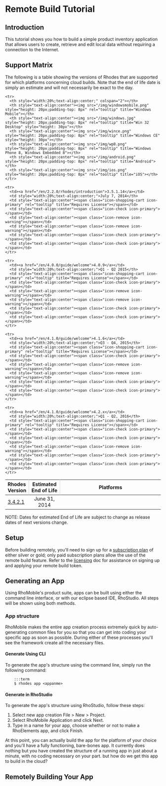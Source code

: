 # Remote Build Tutorial

## Introduction
This tutorial shows you how to build a simple product inventory application that allows users to create, retrieve and edit local data without requiring a connection to the Internet.

## Support Matrix
The following is a table showing the versions of Rhodes that are supported for which platforms concerning cloud builds. Note that the end of life date is simply an estimate and will not necessarily be exact to the day.

<table class="table table-condensed table-striped">
  <thead>
    <tr>
      <th style="width:10%;text-align:left;border-right:thin solid #cccccc">Rhodes Version</th>
      <th style="width:20%;text-align:center;border-right:thin solid #cccccc">Estimated End of Life</th>
      <th colspan="6 "style="text-align:center">Platforms</th>
    </tr>

    <tr>
      <th style="width:20%;text-align:center;" colspan="2"></th>
      <th style="text-align:center"><img src="/img/windowsmobile.png" style="height: 20px;padding-top: 8px" rel="tooltip" title="Windows Mobile"></th>
      <th style="text-align:center"><img src="/img/windows.jpg"       style="height: 20px;padding-top: 8px" rel="tooltip" title="Win 32 Desktop" style="height: 30px"></th>
      <th style="text-align:center"><img src="/img/wince.png"         style="height: 20px;padding-top: 8px" rel="tooltip" title="Windows CE" style="height: 30px"></th>
      <th style="text-align:center"><img src="/img/wp8.png"           style="height: 20px;padding-top: 8px" rel="tooltip" title="Windows Phone 8, Windows Embedded 8"></th>
      <th style="text-align:center"><img src="/img/android.png"       style="height: 20px;padding-top: 8px" rel="tooltip" title="Android"></th>
      <th style="text-align:center"><img src="/img/ios.png"           style="height: 20px;padding-top: 8px" rel="tooltip" title="iOS"></th>
    </tr>
  </thead>

  <tbody>
    <tr>
      <td><a href="/en/2.2.0/rhodes/introduction">3.4.2.1</a></td>
      <td style="width:20%;text-align:center;">June 31, 2014</th>
      <td style="text-align:center"><span class="icon-shopping-cart icon-primary" rel="tooltip" title="Requires License"></span></td>
      <td style="text-align:center"><span class="icon-check icon-primary"></span></td>
      <td style="text-align:center"><span class="icon-remove icon-warning"></span></td>
      <td style="text-align:center"><span class="icon-remove icon-warning"></span></td>
      <td style="text-align:center"><span class="icon-remove icon-warning"></span></td>
      <td style="text-align:center"><span class="icon-remove icon-warning"></span></td>
    </tr>

    <tr>
      <td><a href="/en/2.2.0/rhodes/introduction">3.5.1.14</a></td>
      <td style="width:20%;text-align:center;">July 7, 2014</th>
      <td style="text-align:center"><span class="icon-shopping-cart icon-primary" rel="tooltip" title="Requires License"></span></td>
      <td style="text-align:center"><span class="icon-check icon-primary"></span></td>
      <td style="text-align:center"><span class="icon-remove icon-warning"></span></td>
      <td style="text-align:center"><span class="icon-remove icon-warning"></span></td>
      <td style="text-align:center"><span class="icon-check icon-primary"></span></td>
      <td style="text-align:center"><span class="icon-check icon-primary"></span></td>
    </tr>

    <tr>
      <td><a href="/en/4.0.0/guide/welcome">4.0.9</a></td>
      <td style="width:20%;text-align:center;">Q1 - Q2 2015</th>
      <td style="text-align:center"><span class="icon-shopping-cart icon-primary" rel="tooltip" title="Requires License"></span></td>
      <td style="text-align:center"><span class="icon-check icon-primary"></span></td>
      <td style="text-align:center"><span class="icon-remove icon-warning"></span></td>
      <td style="text-align:center"><span class="icon-remove icon-warning"></span></td>
      <td style="text-align:center"><span class="icon-check icon-primary"></span></td>
      <td style="text-align:center"><span class="icon-check icon-primary"></span></td>
    </tr>

    <tr>
      <td><a href="/en/4.1.0/guide/welcome">4.1.6</a></td>
      <td style="width:20%;text-align:center;">Q3 - Q4, 2015</th>
      <td style="text-align:center"><span class="icon-shopping-cart icon-primary" rel="tooltip" title="Requires License"></span></td>
      <td style="text-align:center"><span class="icon-check icon-primary"></span></td>
      <td style="text-align:center"><span class="icon-remove icon-warning"></span></td>
      <td style="text-align:center"><span class="icon-remove icon-warning"></span></td>
      <td style="text-align:center"><span class="icon-check icon-primary"></span></td>
      <td style="text-align:center"><span class="icon-check icon-primary"></span></td>
    </tr>

    <tr>
      <td><a href="/en/4.1.0/guide/welcome">4.2.x</a></td>
      <td style="width:20%;text-align:center;">Q1 - Q2, 2016</th>
      <td style="text-align:center"><span class="icon-shopping-cart icon-primary" rel="tooltip" title="Requires License"></span></td>
      <td style="text-align:center"><span class="icon-check icon-primary"></span></td>
      <td style="text-align:center"><span class="icon-check icon-primary"></span></td>
      <td style="text-align:center"><span class="icon-remove icon-warning"></span></td>
      <td style="text-align:center"><span class="icon-check icon-primary"></span></td>
      <td style="text-align:center"><span class="icon-check icon-primary"></span></td>
    </tr>
  </tbody>
</table>

NOTE: Dates for estimated End of Life are subject to change as release dates of next versions change.

## Setup
Before building remotely, you'll need to sign up for a [subscription plan](http://www.rhomobile.com/pricing.html) of either silver or gold; only paid subscription plans allow the use of the remote build feature. Refer to the [licensing](../../edge/guide/licensing) doc for assistance on signing up and applying your remote build token.

## Generating an App
Using RhoMobile's product suite, apps can be built using either the command line interface, or with our eclipse based IDE, RhoStudio. All steps will be shown using both methods.

### App structure
RhoMobile makes the entire app creation process extremely quick by auto-generating common files for you so that you can get into coding your specific app as soon as possible. During either of these processes you'll see the framework create all the necessary files.

#### Generate Using CLI
To generate the app's structure using the command line, simply run the following command:

		:::term
		$ rhodes app <appanme>

#### Generate in RhoStudio
To generate the app's structure using RhoStudio, follow these steps:

1. Select new app creation File > New > Project.
2. Select RhoMobile Application and click Next.
3. Type in a name for your app, choose whether or not to make a RhoElements app, and click Finish.

At this point, you can actually build the app for the platform of your choice and you'll have a fully functioning, bare-bones app. It currently does nothing but you have created the structure of a running app in just about a minute, with no coding necessary on your part. but how do we get this app to build in the cloud?

## Remotely Building Your App


